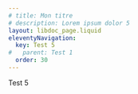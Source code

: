 ```yaml
---
# title: Mon titre
# description: Lorem ipsum dolor 5
layout: libdoc_page.liquid
eleventyNavigation:
  key: Test 5
#   parent: Test 1
  order: 30
---
```

Test 5